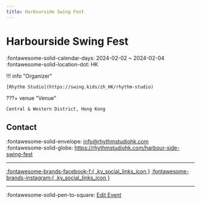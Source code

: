 ```yaml
---
title: Harbourside Swing Fest
---
```


# Harbourside Swing Fest 

:fontawesome-solid-calendar-days: 2024-02-02 ~ 2024-02-04  
:fontawesome-solid-location-dot: HK  

!!! info "Organizer"

    [Rhythm Studio](https://swing.kids/zh_HK/rhythm-studio)  

???+ venue "Venue"

    Central & Western District, Hong Kong  

## Contact

:fontawesome-solid-envelope: <info@rhythmstudiohk.com>  
:fontawesome-solid-globe: <https://rhythmstudiohk.com/harbour-side-swing-fest>  

---

 [:fontawesome-brands-facebook-f:{ .ky_social_links_icon }](https://www.facebook.com/profile.php?id=61551775018028) [:fontawesome-brands-instagram:{ .ky_social_links_icon }](https://instagram.com/HarboursideSwingFest)

---

:fontawesome-solid-pen-to-square: [Edit Event](https://github.com/swingdance/events/issues/new?assignees=&labels=update+event&projects=&template=03-update_entity.yml&title=Update%20Event%3A%202024%2Fzh_HK%20%E2%80%A2%20Harbourside%20Swing%20Fest&region=zh_HK&year=2024&id=harbourside-swing-fest-2024&name=Harbourside%20Swing%20Fest&org_id=rhythm-studio)

